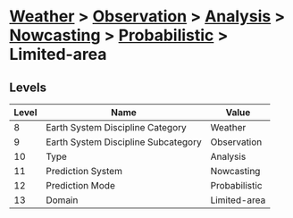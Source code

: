# [Weather](../../../../..) > [Observation](../../../..) > [Analysis](../../..) > [Nowcasting](../..) > [Probabilistic](..) > Limited-area

## Levels

| Level | Name | Value |
|-----|-----|-----|
| 8 | Earth System Discipline Category | Weather |
| 9 | Earth System Discipline Subcategory | Observation |
| 10 | Type | Analysis |
| 11 | Prediction System | Nowcasting |
| 12 | Prediction Mode | Probabilistic |
| 13 | Domain | Limited-area |
